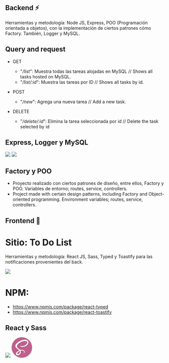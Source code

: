  ## Backend :zap:

 Herramientas y metodología: Node JS, Express, POO (Programación orientada a objetos), con la implementación de ciertos patrones cómo Factory. También, Logger y MySQL.

## Query and request

  + GET
    * "*/list*": Muestra todas las tareas alojadas en MySQL // Shows all tasks hosted on MySQL.
    * "*/list/:id*": Muestra las tareas por ID // Shows all tasks by id.
    
  + POST
    * "*/new*": Agrega una nueva tarea // Add a new task.
    
  + DELETE
    * "*/delete/:id*": Elimina la tarea seleccionada por id // Delete the task selected by id

## Express, Logger y MySQL
 [<img src="https://wsofter.ru/wp-content/uploads/2017/12/node-express.png" width=65px />]()
 <img src="https://www.freepnglogos.com/uploads/logo-mysql-png/logo-mysql-development-mysql-logo-code-icon-9.png" width=65px />
 
## Factory y POO
  * Proyecto realizado con ciertos patrones de diseño, entre ellos, Factory y POO. Variables de entorno; routes, service, controllers.
  * Project made with certain design patterns, including Factory and Object-oriented programming. Environment variables; routes, service, controllers.

 ## Frontend :rocket:
 
 # Sitio: To Do List
  Herramientas y metodología: React JS, Sass, Typed y Toastify para las notificaciones provenientes del back.
  
  <img src="https://media.giphy.com/media/v1.Y2lkPTc5MGI3NjExYTU3OTQyNzVjNGM4MzdjMmViNTMyNWEwNjg3NzNiNzY2MDE0MmQzZCZjdD1n/bi93N1TurdZuaDN6hr/giphy.gif" width = 370px />
  
  # NPM:
  + https://www.npmjs.com/package/react-typed
  + https://www.npmjs.com/package/react-toastify

 ## React y Sass
 [<img src="https://cdn-icons-png.flaticon.com/512/1126/1126012.png" width=65px >]()
 <img src="https://github.com/matias-romoli/matias-romoli/blob/main/sass.png" width="65px"/>
